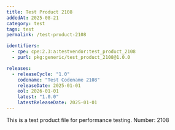 ```yaml
---
title: Test Product 2108
addedAt: 2025-08-21
category: test
tags: test
permalink: /test-product-2108

identifiers:
  - cpe: cpe:2.3:a:testvendor:test_product_2108
  - purl: pkg:generic/test_product_2108@1.0.0

releases:
  - releaseCycle: "1.0"
    codename: "Test Codename 2108"
    releaseDate: 2025-01-01
    eol: 2026-01-01
    latest: "1.0.0"
    latestReleaseDate: 2025-01-01
---
```


This is a test product file for performance testing. Number: 2108
